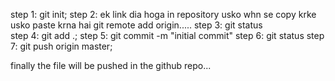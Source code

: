 step 1: git init;
step 2: ek link dia hoga in repository usko whn se copy krke usko paste krna hai git remote add origin.....
step 3: git status  
step 4: git add .;
step 5: git commit -m "initial commit"
step 6: git status
step 7: git push origin master;

finally the file will be pushed in the github repo...
